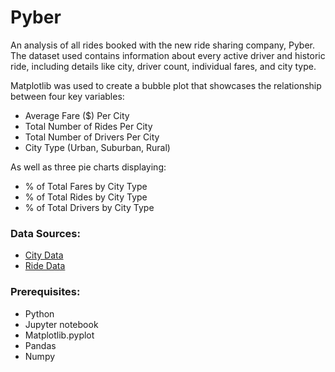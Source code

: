 # Pyber

An analysis of all rides booked with the new ride sharing company, Pyber. The dataset used contains information about every active driver and historic ride, including details like city, driver count, individual fares, and city type.

Matplotlib was used to create a bubble plot that showcases the relationship between four key variables:
* Average Fare ($) Per City
* Total Number of Rides Per City
* Total Number of Drivers Per City
* City Type (Urban, Suburban, Rural)

As well as three pie charts displaying:
* % of Total Fares by City Type
* % of Total Rides by City Type
* % of Total Drivers by City Type

### Data Sources:
* [City Data](Resources/city_data.csv)
* [Ride Data](Resources/ride_data.csv)

### Prerequisites:
* Python
* Jupyter notebook
* Matplotlib.pyplot
* Pandas
* Numpy
